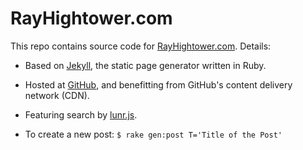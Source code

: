 RayHightower.com
===

This repo contains source code for [RayHightower.com](http://rayhightower.com). Details:

* Based on [Jekyll](http://rayhightower.com/blog/2015/06/24/getting-started-with-jekyll/), the static page generator written in Ruby.

* Hosted at [GitHub](http://rayhightower.com/blog/2015/07/22/github-pages-quick-start-guide/), and benefitting from GitHub's content delivery network (CDN).

* Featuring search by [lunr.js](http://rayhightower.com/blog/2016/01/04/how-to-make-lunrjs-jekyll-work-together/).

* To create a new post: `$ rake gen:post T='Title of the Post'`

